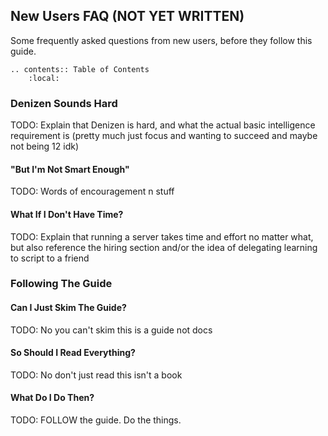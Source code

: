 New Users FAQ (NOT YET WRITTEN)
-------------

Some frequently asked questions from new users, before they follow this guide.

```eval_rst
.. contents:: Table of Contents
    :local:
```

### Denizen Sounds Hard

TODO: Explain that Denizen is hard, and what the actual basic intelligence requirement is (pretty much just focus and wanting to succeed and maybe not being 12 idk)

#### "But I'm Not Smart Enough"

TODO: Words of encouragement n stuff

#### What If I Don't Have Time?

TODO: Explain that running a server takes time and effort no matter what, but also reference the hiring section and/or the idea of delegating learning to script to a friend

### Following The Guide

#### Can I Just Skim The Guide?

TODO: No you can't skim this is a guide not docs

#### So Should I Read Everything?

TODO: No don't just read this isn't a book

#### What Do I Do Then?

TODO: FOLLOW the guide. Do the things.
